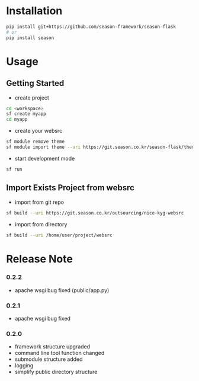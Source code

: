 # Installation

```bash
pip install git+https://github.com/season-framework/season-flask
# or
pip install season
```

# Usage

## Getting Started

- create project

```bash
cd <workspace>
sf create myapp
cd myapp
```

- create your websrc

```bash
sf module remove theme
sf module import theme --uri https://git.season.co.kr/season-flask/theme
```

- start development mode

```bash
sf run
```

## Import Exists Project from websrc

- import from git repo

```bash
sf build --uri https://git.season.co.kr/outsourcing/nice-kyg-websrc
```

- import from directory

```bash
sf build --uri /home/user/project/websrc
```


# Release Note

### 0.2.2

- apache wsgi bug fixed (public/app.py)

### 0.2.1

- apache wsgi bug fixed

### 0.2.0

- framework structure upgraded
- command line tool function changed
- submodule structure added
- logging 
- simplify public directory structure
